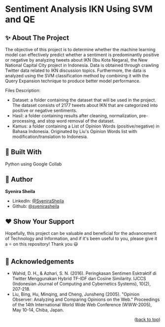 # Sentiment Analysis IKN Using SVM and QE


## ✨ About The Project

The objective of this project is to determine whether the machine learning model can effectively predict whether a sentiment is predominantly positive or negative by analyzing tweets about IKN (Ibu Kota Negara), the New National Capital City project in Indonesia. Data is obtained through crawling Twitter data related to IKN discussion topics. Furthermore, the data is analyzed using the SVM classification method by combining it with the Query Expansion technique to produce better model performance.<br />

Files Description:
* Dataset: a folder containing the dataset that will be used in the project. The dataset consists of 2177 tweets about IKN that are categorized into positive or negative sentiments. 
* Hasil: a folder containing results after cleaning, normalization, pre-processing, and stop word removal of the dataset.
* Kamus: a folder containing a List of Opinion Words (positive/negative) in Bahasa Indonesia. Originated by Liu's Opinion Words list with modification/translation to Indonesia.

## 🚀 Built With

Python using Google Collab

## 👤 Author

**Syenira Sheila**

- LinkedIn: [@SyeniraSheila](https://www.linkedin.com/in/syenira-sheila-364304256/)
- Github: [@syenirasheila](https://github.com/syenirasheila)

## ❤️ Show Your Support

Hopefully, this project can be valuable and beneficial for the advancement of Technology and Information, and if it's been useful to you, please give it a ⭐️ on this repository! Thank you 😃


## 📘 Acknowledgements

* Wahid, D. H., & Azhari, S. N. (2016). Peringkasan Sentimen Esktraktif di Twitter Menggunakan Hybrid TF-IDF dan Cosine Similarity. IJCCS (Indonesian Journal of Computing and Cybernetics Systems), 10(2), 207-218.
* Liu, Bing, Hu, Minqing, and Cheng, Junsheng (2005). "Opinion Observer: Analyzing and Comparing Opinions on the Web." Proceedings of the 14th International World Wide Web Conference (WWW-2005), May 10-14, Chiba, Japan.

<p align="right">(<a href="#readme-top">back to top</a>)</p>
